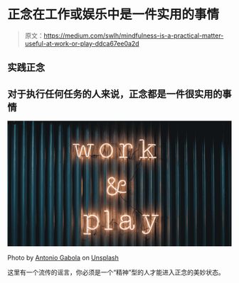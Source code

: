# 正念在工作或娱乐中是一件实用的事情

> 原文：<https://medium.com/swlh/mindfulness-is-a-practical-matter-useful-at-work-or-play-ddca67ee0a2d>

## 实践正念

## 对于执行任何任务的人来说，正念都是一件很实用的事情

![](img/d90fe1c94695ac4fbf250ab30b556bd3.png)

Photo by [Antonio Gabola](https://unsplash.com/@antogabb?utm_source=medium&utm_medium=referral) on [Unsplash](https://unsplash.com?utm_source=medium&utm_medium=referral)

这里有一个流传的谣言，你必须是一个“精神”型的人才能进入正念的美妙状态。
